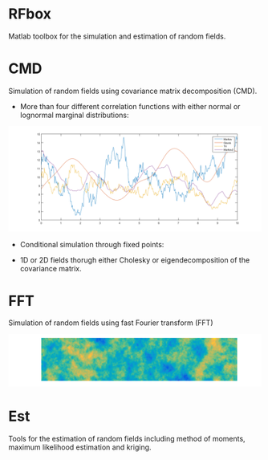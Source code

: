 # RFbox
Matlab toolbox for the simulation and estimation of random fields.

# CMD
Simulation of random fields using covariance matrix decomposition (CMD).

* More than four different correlation functions with either normal or lognormal marginal distributions:

![Alt text](realisations.png?raw=true "Optional Title")

* Conditional simulation through fixed points:

* 1D or 2D fields thorugh either Cholesky or eigendecomposition of the covariance matrix.

# FFT
Simulation of random fields using fast Fourier transform (FFT)

![Alt text](2Dreal.png?raw=true "Optional Title")

# Est
Tools for the estimation of random fields including method of moments, maximum likelihood estimation and kriging.
